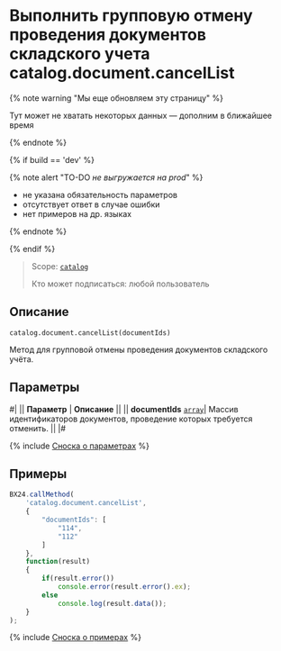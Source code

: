 # Выполнить групповую отмену проведения документов складского учета catalog.document.cancelList

{% note warning "Мы еще обновляем эту страницу" %}

Тут может не хватать некоторых данных — дополним в ближайшее время

{% endnote %}

{% if build == 'dev' %}

{% note alert "TO-DO _не выгружается на prod_" %}

- не указана обязательность параметров
- отсутствует ответ в случае ошибки
- нет примеров на др. языках
  
{% endnote %}

{% endif %}

> Scope: [`catalog`](../../scopes/permissions.md)
>
> Кто может подписаться: любой пользователь

## Описание

```http
catalog.document.cancelList(documentIds)
```

Метод для групповой отмены проведения документов складского учёта.

## Параметры

#|
|| **Параметр** | **Описание** ||
|| **documentIds**
[`array`](../../data-types.md)| Массив идентификаторов документов, проведение которых требуется отменить. ||
|#

{% include [Сноска о параметрах](../../../_includes/required.md) %}

## Примеры

```js
BX24.callMethod(
    'catalog.document.cancelList',
    {
        "documentIds": [
            "114",
            "112"
        ]
    },
    function(result)
    {
        if(result.error())
            console.error(result.error().ex);
        else
            console.log(result.data());
    }
);
```

{% include [Сноска о примерах](../../../_includes/examples.md) %}